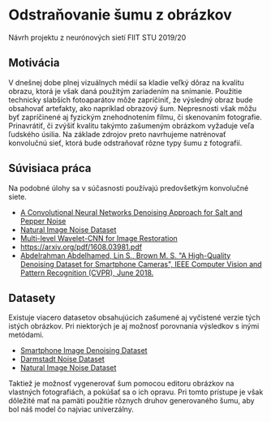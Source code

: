 # Odstraňovanie šumu z obrázkov
Návrh projektu z neurónových sietí FIIT STU 2019/20

## Motivácia
V dnešnej dobe plnej vizuálnych médií sa kladie veľký dôraz na kvalitu obrazu, ktorá je však daná použitým zariadením na snímanie. Použitie technicky slabších fotoaparátov môže zapríčiniť, že výsledný obraz bude obsahovať artefakty, ako napríklad obrazový šum. Nepresnosti však môžu byť zapríčinené aj fyzickým znehodnotením filmu, či skenovaním fotografie. Prinavrátiť, či zvýšiť kvalitu takýmto zašumeným obrázkom vyžaduje veľa ľudského úsilia. Na základe zdrojov preto navrhujeme natrénovať konvolučnú sieť, ktorá bude odstraňovať rôzne typy šumu z fotografií.

## Súvisiaca práca
Na podobné úlohy sa v súčasnosti používajú predovšetkým konvolučné siete.
- [A Convolutional Neural Networks Denoising Approach for Salt and Pepper Noise](https://arxiv.org/ftp/arxiv/papers/1807/1807.08176.pdf)
- [Natural Image Noise Dataset](https://arxiv.org/abs/1906.00270)
- [Multi-level Wavelet-CNN for Image Restoration](https://arxiv.org/pdf/1805.07071v2.pdf)
- https://arxiv.org/pdf/1608.03981.pdf
- [Abdelrahman Abdelhamed, Lin S., Brown M. S. "A High-Quality Denoising Dataset for Smartphone Cameras", IEEE Computer Vision and Pattern Recognition (CVPR), June 2018.](https://www.eecs.yorku.ca/~kamel/sidd/files/SIDD_CVPR_2018.pdf)

## Datasety
Existuje viacero datasetov obsahujúcich zašumené aj vyčistené verzie tých istých obrázkov. Pri niektorých je aj možnosť porovnania výsledkov s inými metódami.  
- [Smartphone Image Denoising Dataset](https://www.eecs.yorku.ca/~kamel/sidd/dataset.php)
- [Darmstadt Noise Dataset](https://noise.visinf.tu-darmstadt.de/)
- [Natural Image Noise Dataset](https://commons.wikimedia.org/wiki/Natural_Image_Noise_Dataset)

Taktiež je možnosť vygenerovať šum pomocou editoru obrázkov na vlastných fotografiách, a pokúšať sa o ich opravu. Pri tomto prístupe je však dôležité mať na pamäti použitie rôznych druhov generovaného šumu, aby bol náš model čo najviac univerzálny.

